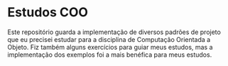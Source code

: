 # Estudos COO

Este repositório guarda a implementação de diversos padrões de projeto que eu precisei estudar para a disciplina de Computação Orientada a Objeto. Fiz também alguns exercícios para guiar meus estudos, mas a implementação dos exemplos foi a mais benéfica para meus estudos.
